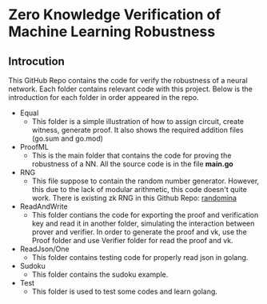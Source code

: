 # Zero Knowledge Verification of Machine Learning Robustness
## Introcution
This GitHub Repo contains the code for verify the robustness of a neural network. Each folder contains relevant code with this project. Below is the introduction for each folder in order appeared in the repo.
- Equal
  - This folder is a simple illustration of how to assign circuit, create witness, generate proof. It also shows the required addition files (go.sum and go.mod)
- ProofML
  - This is the main folder that contains the code for proving the robustness of a NN. All the source code is in the file **main.go**
- RNG
  - This file suppose to contain the random number generator. However, this due to the lack of modular arithmetic, this code doesn't quite work. There is existing zk RNG in this Github Repo: [randomina
](https://github.com/iluxonchik/randomina)
- ReadAndWrite
  - This folder contians the code for exporting the proof and verification key and read it in another folder, simulating the interaction between prover and verifier. In order to generate the proof and vk, use the Proof folder and use Verifier folder for read the proof and vk.
- ReadJson/One
  - This folder contains testing code for properly read json in golang.
- Sudoku
  - This folder contains the sudoku example.
- Test
  - This folder is used to test some codes and learn golang. 
